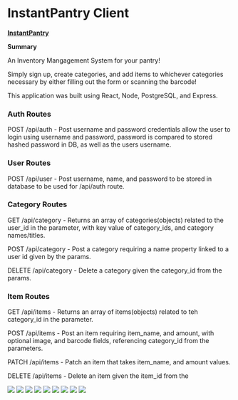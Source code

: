 # InstantPantry Client

**[InstantPantry](https://instantpantry-client.vercel.app/)**

**Summary**

An Inventory Mangagement System for your pantry!

Simply sign up, create categories, and add items to whichever categories necessary by either filling out the form or scanning the barcode!

This application was built using React, Node, PostgreSQL, and Express.

### Auth Routes

POST /api/auth - Post username and password credentials allow the user to login using username and password, password is compared to stored hashed password in DB, as well as the users username.

### User Routes

POST /api/user - Post username, name, and password to be stored in database to be used for /api/auth route.

### Category Routes

GET /api/category - Returns an array of categories(objects) related to the user_id in the parameter, with key value of category_ids, and category names/titles.

POST /api/category - Post a category requiring a name property linked to a user id given by the params.

DELETE /api/category - Delete a category given the category_id from the params.

### Item Routes

GET /api/items - Returns an array of items(objects) related to teh category_id in the parameter.

POST /api/items - Post an item requiring item_name, and amount, with optional image, and barcode fields, referencing category_id from the parameters.

PATCH /api/items - Patch an item that takes item_name, and amount values.

DELETE /api/items - Delete an item given the item_id from the 


![](images/landingModal.png)
![](images/login.png)
![](images/signup.png)
![](images/dashboard.png)
![](images/itemview.png)
![](images/addcategory.png)
![](images/additemform.png)
![](images/barcodeadditem.png)
![](images/barcodeadditemform.png)

